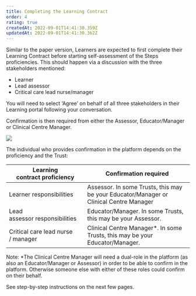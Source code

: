 ```yaml
---
title: Completing the Learning Contract
order: 4
rating: true
createdAt: 2022-09-01T14:41:30.359Z
updatedAt: 2022-09-01T14:41:30.362Z
---
```

Similar to the paper version, Learners are expected to first complete their Learning Contract before starting self-assessment of the Steps proficiencies. This should happen via a discussion with the three stakeholders mentioned:

* Learner
* Lead assessor
* Critical care lead nurse/manager 

You will need to select ‘Agree’ on behalf of all three stakeholders in their Learning portal following your conversation.

Confirmation is then required from either the Assessor, Educator/Manager or Clinical Centre Manager.

![](/img/learning-contract_1.png)

The individual who provides confirmation in the platform depends on the proficiency and the Trust:

| Learning contract proficiency     | Confirmation required                                                                  |
| ----------------------------------- | --------------------------------------------------------------------------------------- |
| Learner responsibilities          | Assessor. In some Trusts, this may be your Educator/Manager or Clinical Centre Manager |
| Lead assessor responsibilities     | Educator/Manager. In some Trusts, this may be your Assessor.                           |
| Critical care lead nurse / manager | Clinical Centre Manager*. In some Trusts, this may be your Educator/Manager.           |

Note: *The Clinical Centre Manager will need a dual-role in the platform (as also an Educator/Manager or Assessor) in order to be able to confirm in the platform. Otherwise someone else with either of these roles could confirm on their behalf.

See step-by-step instructions on the next few pages.